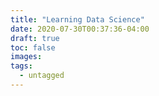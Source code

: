 ```yaml
---
title: "Learning Data Science"
date: 2020-07-30T00:37:36-04:00
draft: true
toc: false
images:
tags:
  - untagged
---
```

